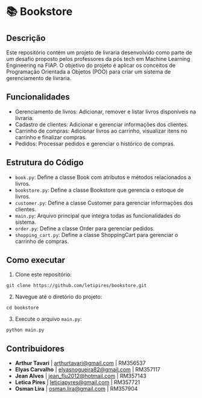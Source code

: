 # 📚 Bookstore


<h2 align="left">
  Descrição
</h2>

Este repositório contém um projeto de livraria desenvolvido como parte de um desafio proposto pelos professores da pós tech em Machine Learning Engineering na FIAP. O objetivo do projeto é aplicar os conceitos de Programação Orientada a Objetos (POO) para criar um sistema de gerenciamento de livraria.


<h2 align="left">
  Funcionalidades
</h2>

- Gerenciamento de livros: Adicionar, remover e listar livros disponíveis na livraria.
- Cadastro de clientes: Adicionar e gerenciar informações dos clientes.
- Carrinho de compras: Adicionar livros ao carrinho, visualizar itens no carrinho e finalizar compras.
- Pedidos: Processar pedidos e gerenciar o histórico de compras.

<h2 align="left">
  Estrutura do Código
</h2>

- `book.py`: Define a classe Book com atributos e métodos relacionados a livros.
- `bookstore.py`: Define a classe Bookstore que gerencia o estoque de livros.
- `customer.py`: Define a classe Customer para gerenciar informações dos clientes.
- `main.py`: Arquivo principal que integra todas as funcionalidades do sistema.
- `order.py`: Define a classe Order para gerenciar pedidos.
- `shopping_cart.py`: Define a classe ShoppingCart para gerenciar o carrinho de compras.

<h2 align="left">
  Como executar
</h2>

1. Clone este repositório:
```
git clone https://github.com/letipires/bookstore.git
```

2. Navegue até o diretório do projeto:
```
cd bookstore
```

3. Execute o arquivo `main.py`:
```
python main.py
```

<h2 align="left">
  Contribuidores
</h2>

- **Arthur Tavari** | arthurtavari@gmail.com | RM356537
- **Elyas Carvalho** | elyasnogueira82@gmail.com | RM357117
- **Jean Alves** | jean_flu2012@hotmail.com | RM357143
- **Letica Pires** | leticiapyres@gmail.com | RM357721
- **Osman Lira** | osman.lira@gmail.com | RM357904
